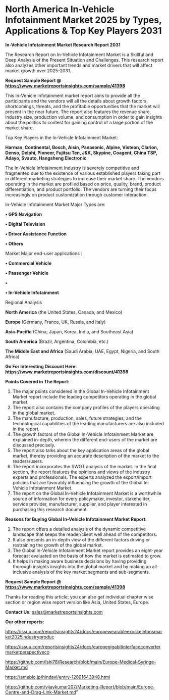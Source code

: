 # North America In-Vehicle Infotainment Market 2025 by Types, Applications & Top Key Players 2031

<strong>In-Vehicle Infotainment Market Research Report 2031</strong>

The Research Report on In-Vehicle Infotainment Market is a Skillful and Deep Analysis of the Present Situation and Challenges. This research report also analyzes other important trends and market drivers that will affect market growth over 2025-2031.

<strong>Request Sample Report @ <a href=https://www.marketreportsinsights.com/sample/41398>https://www.marketreportsinsights.com/sample/41398</a></strong>

This In-Vehicle Infotainment market report aims to provide all the participants and the vendors will all the details about growth factors, shortcomings, threats, and the profitable opportunities that the market will present in the near future. The report also features the revenue share, industry size, production volume, and consumption in order to gain insights about the politics to contest for gaining control of a large portion of the market share.

Top Key Players in the In-Vehicle Infotainment Market:

<strong>Harman, Continental, Bosch, Aisin, Panasonic, Alpine, Visteon, Clarion, Denso, Delphi, Pioneer, Fujitsu Ten, J&K, Skypine, Coagent, China TSP, Adayo, Svauto, Hangsheng Electronic</strong>

The In-Vehicle Infotainment Industry is severely competitive and fragmented due to the existence of various established players taking part in different marketing strategies to increase their market share. The vendors operating in the market are profiled based on price, quality, brand, product differentiation, and product portfolio. The vendors are turning their focus increasingly on product customization through customer interaction.

In-Vehicle Infotainment Market Major Types are:

<strong>•  GPS Navigation

•  Digital Television

•  Driver Assistance Function

•  Others</strong>

Market Major end-user applications :

<strong>•  Commercial Vehicle

•  Passenger Vehicle

•  

•  In-Vehicle Infotainment</strong>

Regional Analysis

</u><strong><b>North America</b></strong> (the United States, Canada, and Mexico)

<strong><b>Europe </b></strong>(Germany, France, UK, Russia, and Italy)

<strong><b>Asia-Pacific</b></strong> (China, Japan, Korea, India, and Southeast Asia)

<strong><b>South America</b></strong> (Brazil, Argentina, Colombia, etc.)

<strong><b>The Middle East and Africa</b></strong> (Saudi Arabia, UAE, Egypt, Nigeria, and South Africa)

<strong>Go For Interesting Discount Here: <a href=https://www.marketreportsinsights.com/discount/41398>https://www.marketreportsinsights.com/discount/41398</a></strong>

<strong>Points Covered in The Report:</strong>
<ol>
  <li>The major points considered in the Global In-Vehicle Infotainment Market report include the leading competitors operating in the global market.</li>
  <li>The report also contains the company profiles of the players operating in the global market.</li>
  <li>The manufacture, production, sales, future strategies, and the technological capabilities of the leading manufacturers are also included in the report.</li>
  <li>The growth factors of the Global In-Vehicle Infotainment Market are explained in-depth, wherein the different end-users of the market are discussed precisely.</li>
  <li>The report also talks about the key application areas of the global market, thereby providing an accurate description of the market to the readers/users.</li>
  <li>The report incorporates the SWOT analysis of the market. In the final section, the report features the opinions and views of the industry experts and professionals. The experts analyzed the export/import policies that are favorably influencing the growth of the Global In-Vehicle Infotainment Market.</li>
  <li>The report on the Global In-Vehicle Infotainment Market is a worthwhile source of information for every policymaker, investor, stakeholder, service provider, manufacturer, supplier, and player interested in purchasing this research document.</li>
</ol>
<strong>Reasons for Buying Global In-Vehicle Infotainment Market Report:</strong>

<ol>
  <li>The report offers a detailed analysis of the dynamic competitive landscape that keeps the reader/client well ahead of the competitors.</li>
  <li>It also presents an in-depth view of the different factors driving or restraining the growth of the global market.</li>
  <li>The Global In-Vehicle Infotainment Market report provides an eight-year forecast evaluated on the basis of how the market is estimated to grow.</li>
  <li>It helps in making aware business decisions by having providing thorough insights insights into the global market and by making an all-inclusive analysis of the key market segments and sub-segments.</li>
</ol>
<strong>Request Sample Report @ <a href=https://www.marketreportsinsights.com/sample/41398>https://www.marketreportsinsights.com/sample/41398</a></strong>


Thanks for reading this article; you can also get individual chapter wise section or region wise report version like Asia, United States, Europe.

<strong>Contact Us:</strong>
sales@marketreportsinsights.com

<strong>Our other reports:</strong>

<a href=https://issuu.com/reportsinsights24/docs/europewearableexoskeletonsmarket2025industryproduc>https://issuu.com/reportsinsights24/docs/europewearableexoskeletonsmarket2025industryproduc</a>

<a href=https://issuu.com/reportsinsights24/docs/europegigabitinterfaceconvertermarketperspectiveco>https://issuu.com/reportsinsights24/docs/europegigabitinterfaceconvertermarketperspectiveco</a>

<a href=https://github.com/Ishi78/Research/blob/main/Europe-Medical-Syringe-Market.md>https://github.com/Ishi78/Research/blob/main/Europe-Medical-Syringe-Market.md</a>

<a href=https://ameblo.jp/hindavi/entry-12891643948.html>https://ameblo.jp/hindavi/entry-12891643948.html</a>

<a href=https://github.com/vijaykumar207/Marketing-Report/blob/main/Europe-Centre-and-Drag-Link-Market.md>https://github.com/vijaykumar207/Marketing-Report/blob/main/Europe-Centre-and-Drag-Link-Market.md</a>"
